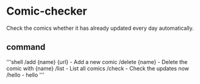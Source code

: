 # Comic-checker

Check the comics whether it has already updated every day automatically.

## command
'''shell
/add {name} {url} - Add a new comic
/delete {name}    - Delete the comic with {name}
/list             - List all comics 
/check            - Check the updates now
/hello            - hello
'''
